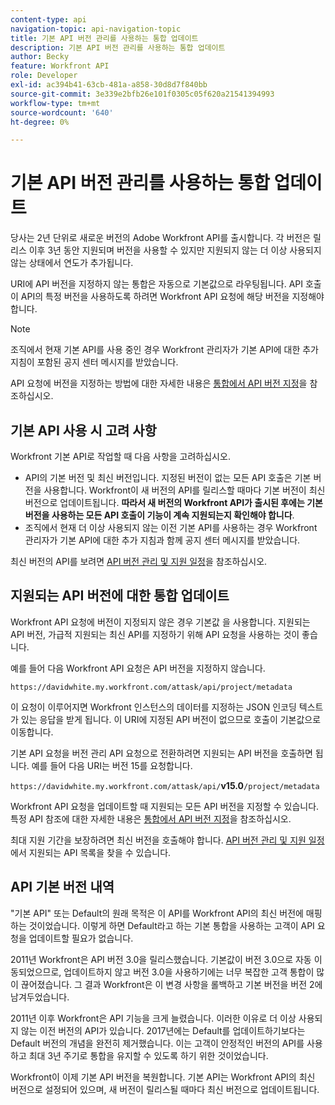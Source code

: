 ```yaml
---
content-type: api
navigation-topic: api-navigation-topic
title: 기본 API 버전 관리를 사용하는 통합 업데이트
description: 기본 API 버전 관리를 사용하는 통합 업데이트
author: Becky
feature: Workfront API
role: Developer
exl-id: ac394b41-63cb-481a-a858-30d8d7f840bb
source-git-commit: 3e339e2bfb26e101f0305c05f620a21541394993
workflow-type: tm+mt
source-wordcount: '640'
ht-degree: 0%

---
```


# 기본 API 버전 관리를 사용하는 통합 업데이트

당사는 2년 단위로 새로운 버전의 Adobe Workfront API를 출시합니다. 각 버전은 릴리스 이후 3년 동안 지원되며 버전을 사용할 수 있지만 지원되지 않는 더 이상 사용되지 않는 상태에서 연도가 추가됩니다.

URI에 API 버전을 지정하지 않는 통합은 자동으로 기본값으로 라우팅됩니다. API 호출이 API의 특정 버전을 사용하도록 하려면 Workfront API 요청에 해당 버전을 지정해야 합니다.

>[!NOTE]
>
>조직에서 현재 기본 API를 사용 중인 경우 Workfront 관리자가 기본 API에 대한 추가 지침이 포함된 공지 센터 메시지를 받았습니다.

API 요청에 버전을 지정하는 방법에 대한 자세한 내용은 [통합에서 API 버전 지정](../../wf-api/api/specify-api-version-integrations.md)을 참조하십시오.

## 기본 API 사용 시 고려 사항

Workfront 기본 API로 작업할 때 다음 사항을 고려하십시오.

* API의 기본 버전 및 최신 버전입니다. 지정된 버전이 없는 모든 API 호출은 기본 버전을 사용합니다. Workfront이 새 버전의 API를 릴리스할 때마다 기본 버전이 최신 버전으로 업데이트됩니다. **따라서 새 버전의 Workfront API가 출시된 후에는 기본 버전을 사용하는 모든 API 호출이 기능이 계속 지원되는지 확인해야 합니다**.
* 조직에서 현재 더 이상 사용되지 않는 이전 기본 API를 사용하는 경우 Workfront 관리자가 기본 API에 대한 추가 지침과 함께 공지 센터 메시지를 받았습니다.

최신 버전의 API를 보려면 [API 버전 관리 및 지원 일정](../../wf-api/api/api-version-support-schedule.md)을 참조하십시오.

## 지원되는 API 버전에 대한 통합 업데이트

Workfront API 요청에 버전이 지정되지 않은 경우 기본값 을 사용합니다. 지원되는 API 버전, 가급적 지원되는 최신 API를 지정하기 위해 API 요청을 사용하는 것이 좋습니다.

예를 들어 다음 Workfront API 요청은 API 버전을 지정하지 않습니다.

`https://davidwhite.my.workfront.com/attask/api/project/metadata`

이 요청이 이루어지면 Workfront 인스턴스의 데이터를 지정하는 JSON 인코딩 텍스트가 있는 응답을 받게 됩니다. 이 URI에 지정된 API 버전이 없으므로 호출이 기본값으로 이동합니다.

기본 API 요청을 버전 관리 API 요청으로 전환하려면 지원되는 API 버전을 호출하면 됩니다. 예를 들어 다음 URI는 버전 15를 요청합니다.

`https://davidwhite.my.workfront.com/attask/api/`**v15.0**`/project/metadata`

Workfront API 요청을 업데이트할 때 지원되는 모든 API 버전을 지정할 수 있습니다. 특정 API 참조에 대한 자세한 내용은 [통합에서 API 버전 지정](../../wf-api/api/specify-api-version-integrations.md)을 참조하십시오.

최대 지원 기간을 보장하려면 최신 버전을 호출해야 합니다. [API 버전 관리 및 지원 일정](../../wf-api/api/api-version-support-schedule.md)에서 지원되는 API 목록을 찾을 수 있습니다.

## API 기본 버전 내역

&quot;기본 API&quot; 또는 Default의 원래 목적은 이 API를 Workfront API의 최신 버전에 매핑하는 것이었습니다. 이렇게 하면 Default라고 하는 기본 통합을 사용하는 고객이 API 요청을 업데이트할 필요가 없습니다.

2011년 Workfront은 API 버전 3.0을 릴리스했습니다. 기본값이 버전 3.0으로 자동 이동되었으므로, 업데이트하지 않고 버전 3.0을 사용하기에는 너무 복잡한 고객 통합이 많이 끊어졌습니다. 그 결과 Workfront은 이 변경 사항을 롤백하고 기본 버전을 버전 2에 남겨두었습니다.

2011년 이후 Workfront은 API 기능을 크게 늘렸습니다. 이러한 이유로 더 이상 사용되지 않는 이전 버전의 API가 있습니다. 2017년에는 Default를 업데이트하기보다는 Default 버전의 개념을 완전히 제거했습니다. 이는 고객이 안정적인 버전의 API를 사용하고 최대 3년 주기로 통합을 유지할 수 있도록 하기 위한 것이었습니다.

Workfront이 이제 기본 API 버전을 복원합니다. 기본 API는 Workfront API의 최신 버전으로 설정되어 있으며, 새 버전이 릴리스될 때마다 최신 버전으로 업데이트됩니다.

